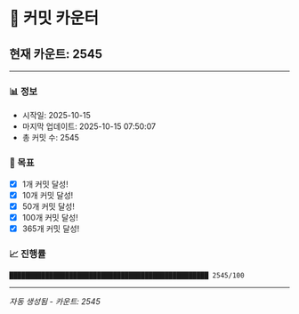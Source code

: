 # 🔢 커밋 카운터

## 현재 카운트: 2545

---

### 📊 정보
- 시작일: 2025-10-15
- 마지막 업데이트: 2025-10-15 07:50:07
- 총 커밋 수: 2545

### 🎯 목표
- [x] 1개 커밋 달성!
- [x] 10개 커밋 달성!
- [x] 50개 커밋 달성!
- [x] 100개 커밋 달성!
- [x] 365개 커밋 달성!

### 📈 진행률
```
██████████████████████████████████████████████████ 2545/100
```

---
*자동 생성됨 - 카운트: 2545*
